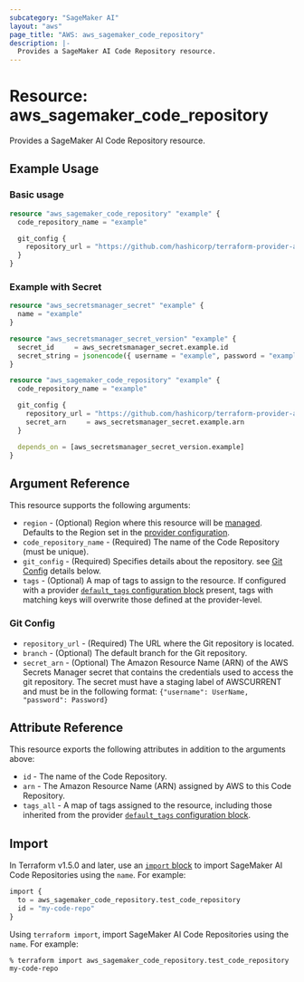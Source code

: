 ```yaml
---
subcategory: "SageMaker AI"
layout: "aws"
page_title: "AWS: aws_sagemaker_code_repository"
description: |-
  Provides a SageMaker AI Code Repository resource.
---
```


# Resource: aws_sagemaker_code_repository

Provides a SageMaker AI Code Repository resource.

## Example Usage

### Basic usage

```terraform
resource "aws_sagemaker_code_repository" "example" {
  code_repository_name = "example"

  git_config {
    repository_url = "https://github.com/hashicorp/terraform-provider-aws.git"
  }
}
```

### Example with Secret

```terraform
resource "aws_secretsmanager_secret" "example" {
  name = "example"
}

resource "aws_secretsmanager_secret_version" "example" {
  secret_id     = aws_secretsmanager_secret.example.id
  secret_string = jsonencode({ username = "example", password = "example" })
}

resource "aws_sagemaker_code_repository" "example" {
  code_repository_name = "example"

  git_config {
    repository_url = "https://github.com/hashicorp/terraform-provider-aws.git"
    secret_arn     = aws_secretsmanager_secret.example.arn
  }

  depends_on = [aws_secretsmanager_secret_version.example]
}
```

## Argument Reference

This resource supports the following arguments:

* `region` - (Optional) Region where this resource will be [managed](https://docs.aws.amazon.com/general/latest/gr/rande.html#regional-endpoints). Defaults to the Region set in the [provider configuration](https://registry.terraform.io/providers/hashicorp/aws/latest/docs#aws-configuration-reference).
* `code_repository_name` - (Required) The name of the Code Repository (must be unique).
* `git_config` - (Required) Specifies details about the repository. see [Git Config](#git-config) details below.
* `tags` - (Optional) A map of tags to assign to the resource. If configured with a provider [`default_tags` configuration block](https://registry.terraform.io/providers/hashicorp/aws/latest/docs#default_tags-configuration-block) present, tags with matching keys will overwrite those defined at the provider-level.

### Git Config

* `repository_url` - (Required) The URL where the Git repository is located.
* `branch` - (Optional) The default branch for the Git repository.
* `secret_arn` - (Optional) The Amazon Resource Name (ARN) of the AWS Secrets Manager secret that contains the credentials used to access the git repository. The secret must have a staging label of AWSCURRENT and must be in the following format: `{"username": UserName, "password": Password}`

## Attribute Reference

This resource exports the following attributes in addition to the arguments above:

* `id` - The name of the Code Repository.
* `arn` - The Amazon Resource Name (ARN) assigned by AWS to this Code Repository.
* `tags_all` - A map of tags assigned to the resource, including those inherited from the provider [`default_tags` configuration block](https://registry.terraform.io/providers/hashicorp/aws/latest/docs#default_tags-configuration-block).

## Import

In Terraform v1.5.0 and later, use an [`import` block](https://developer.hashicorp.com/terraform/language/import) to import SageMaker AI Code Repositories using the `name`. For example:

```terraform
import {
  to = aws_sagemaker_code_repository.test_code_repository
  id = "my-code-repo"
}
```

Using `terraform import`, import SageMaker AI Code Repositories using the `name`. For example:

```console
% terraform import aws_sagemaker_code_repository.test_code_repository my-code-repo
```

